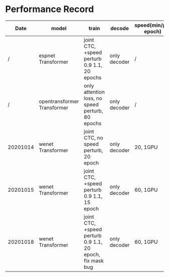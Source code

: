 # Performance Record

| Date     | model                        | train                                                     | decode       | speed(min/per epoch) | CER   | Add by |
|----------|------------------------------|-----------------------------------------------------------|--------------|----------------------|-------|--------|
| /        | espnet Transformer           | joint CTC, +speed perturb 0.9 1.1, 20 epochs              | only decoder | /                    | 7.7   | Di Wu  |
| /        | opentransformer Transformer  | only attention loss, no speed perturb, 80 epochs          | only decoder | /                    | 6.7   | Binbin |
| 20201014 | wenet Transformer            | joint CTC, no speed perturb, 20 epoch                     | only decoder | 20, 1GPU             | 11.71 | Binbin |
| 20201015 | wenet Transformer            | joint CTC, +speed perturb 0.9 1.1, 15 epoch               | only decoder | 60, 1GPU             | 10.07 | Binbin |
| 20201018 | wenet Transformer            | joint CTC, +speed perturb 0.9 1.1, 20 epoch, fix mask bug | only decoder | 60, 1GPU             | 8.13  | Binbin |

